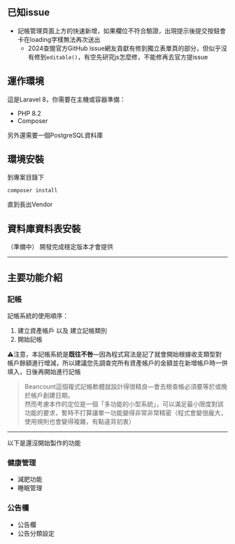 ## 已知issue
- 記帳管理頁面上方的快速新增，如果欄位不符合驗證，出現提示後提交按鈕會卡在loading字樣無法再次送出
    - 2024查閱官方GitHub issue網友貢獻有修到獨立表單頁的部分，但似乎沒有修到`editable()`，有空先研究js怎麼修，不能修再去官方提issue

## 運作環境
這是Laravel 8，你需要在主機或容器準備：
- PHP 8.2
- Composer

另外還需要一個PostgreSQL資料庫

## 環境安裝
到專案目錄下
```shell
composer install
```
直到長出Vendor

## 資料庫資料表安裝
（準備中）
開發完成穩定版本才會提供

***
## 主要功能介紹
### 記帳
記帳系統的使用順序：
1. 建立資產帳戶 以及 建立記帳類別
2. 開始記帳

⚠️注意，本記帳系統是**既往不咎**—因為程式寫法是記了就會開始根據收支類型對帳戶餘額進行增減，所以建議您先調查完所有資產帳戶的金額並在新增帳戶時一併填入，日後再開始進行記帳

>Beancount這個複式記帳軟體就設計得很精良—會去檢查帳必須要等於或晚於帳戶創建日期。<br>
>然而考慮本作的定位是一個「多功能的小型系統」，可以滿足最小限度對該功能的要求，暫時不打算讓單一功能變得非常非常精密（程式會變很龐大，使用規則也會變得複雜，有點違背初衷）

***
以下是還沒開始製作的功能
### 健康管理
- 減肥功能
- 睡眠管理

### 公告欄
- 公告欄
- 公告分類設定
